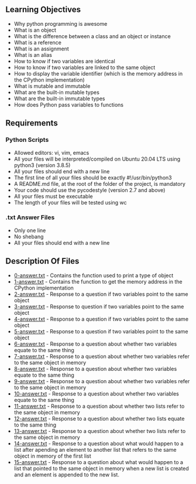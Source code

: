 ## Learning Objectives
- Why python programming is awesome
- What is an object
- What is the difference between a class and an object or instance
- What is a reference
- What is an assignment
- What is an alias
- How to know if two variables are identical
- How to know if two variables are linked to the same object
- How to display the variable identifier (which is the memory address in the CPython implementation)
- What is mutable and immutable
- What are the built-in mutable types
- What are the built-in immutable types
- How does Python pass variables to functions

## Requirements

### Python Scripts
- Allowed editors: vi, vim, emacs
- All your files will be interpreted/compiled on Ubuntu 20.04 LTS using python3 (version 3.8.5)
- All your files should end with a new line
- The first line of all your files should be exactly #!/usr/bin/python3
- A README.md file, at the root of the folder of the project, is mandatory
- Your code should use the pycodestyle (version 2.7 and above)
- All your files must be executable
- The length of your files will be tested using wc

### .txt Answer Files
- Only one line
- No shebang
- All your files should end with a new line

## Description Of Files
- [0-answer.txt](https://github.com/ephraimm-zm/alu-higher_level_programming/blob/main/python-everything_is_object/0-answer.txt) - Contains the function used to print a type of object
- [1-answer.txt](https://github.com/ephraimm-zm/alu-higher_level_programming/blob/main/python-everything_is_object/1-answer.txt) - Contains the function to get the memory address in the CPython implementation
- [2-answer.txt](https://github.com/ephraimm-zm/alu-higher_level_programming/blob/main/python-everything_is_object/2-answer.txt) - Response to a question if two variables point to the same object
- [3-answer.txt](https://github.com/ephraimm-zm/alu-higher_level_programming/blob/main/python-everything_is_object/3-answer.txt) - Response to question if two variables point to the same object
- [4-answer.txt](https://github.com/ephraimm-zm/alu-higher_level_programming/blob/main/python-everything_is_object/4-answer.txt) - Response to a question if two variables point to the same object
- [5-answer.txt](https://github.com/ephraimm-zm/alu-higher_level_programming/blob/main/python-everything_is_object/5-answer.txt) - Response to a question if two variables point to the same object
- [6-answer.txt](https://github.com/ephraimm-zm/alu-higher_level_programming/blob/main/python-everything_is_object/6-answer.txt) - Response to a question about whether two variables equate to the same thing
- [7-answer.txt](https://github.com/ephraimm-zm/alu-higher_level_programming/blob/main/python-everything_is_object/7-answer.txt) - Response to a question about whether two variables refer to the same object in memory
- [8-answer.txt](https://github.com/ephraimm-zm/alu-higher_level_programming/blob/main/python-everything_is_object/8-answer.txt) - Response to a question about whether two variables equate to the same thing
- [9-answer.txt](https://github.com/ephraimm-zm/alu-higher_level_programming/blob/main/python-everything_is_object/9-answer.txt) - Response to a question about whether two variables refer to the same object in memory
- [10-answer.txt](https://github.com/ephraimm-zm/alu-higher_level_programming/blob/main/python-everything_is_object/10-answer.txt) - Response to a question about whether two variables equate to the same thing
- [11-answer.txt](https://github.com/ephraimm-zm/alu-higher_level_programming/blob/main/python-everything_is_object/11-answer.txt) - Response to a question about whether two lists refer to the same object in memory
- [12-answer.txt](https://github.com/ephraimm-zm/alu-higher_level_programming/blob/main/python-everything_is_object/12-answer.txt) - Response to a question about whether two lists equate to the same thing
- [13-answer.txt](https://github.com/ephraimm-zm/alu-higher_level_programming/blob/main/python-everything_is_object/13-answer.txt) - Response to a question about whether two lists refer to the same object in memory
- [14-answer.txt](https://github.com/ephraimm-zm/alu-higher_level_programming/blob/main/python-everything_is_object/14-answer.txt) - Response to a question about what would happen to a list after apending an element to another list that refers to the same object in memory of the first list
- [15-answer.txt](https://github.com/ephraimm-zm/alu-higher_level_programming/blob/main/python-everything_is_object/15-answer.txt) - Response to a question about what would happen to a list that pointed to the same object in memory when a new list is created and an element is appended to the new list.
